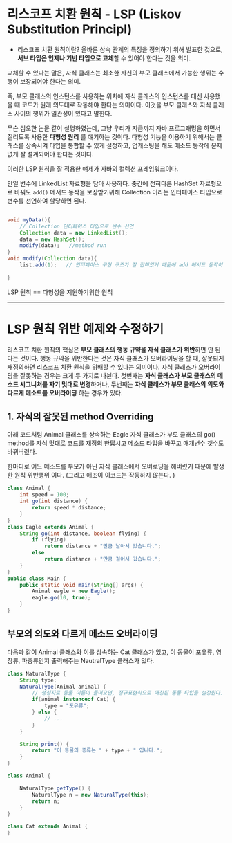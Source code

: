 # 리스코프 치환 원칙 - LSP (Liskov Substitution Principl)
- 리스코프 치환 원칙이란? 올바른 상속 관계의 특징을 정의하기 위해 발표한 것으로, **서브 타입은 언제나 기반 타입으로 교체**할 수 있어야 한다는 것을 의미. 

교체할 수 있다는 말은, 자식 클래스는 최소한 자신의 부모 클래스에서 가능한 행위는 수행이 보장되어야 한다는 의미. 

즉, 부모 클래스의 인스턴스를 사용하는 위치에 자식 클래스의 인스턴스를 대신 사용했을 때 코드가 원래 의도대로 작동해야 한다는 의미이다. 
이것을 부모 클래스와 자식 클래스 사이의 행위가 일관성이 있다고 말한다. 

무슨 심오한 논문 같이 설명하였는데, 그냥 우리가 지금까지 자바 프로그래밍을 하면서 질리도록 사용한 **다형성 원리** 를 얘기하는 것이다. 
다형성 기능을 이용하기 위해서는 클래스를 상속시켜 타입을 통합할 수 있게 설정하고, 업캐스팅을 해도 메소드 동작에 문제없게 잘 설계되어야 한다는 것이다. 

이러한 LSP 원칙을 잘 적용한 얘제가 자바의 컬렉션 프레임워크이다. 

만일 변수에 LinkedList 자료형을 담아 사용하다. 중간에 전혀다른 HashSet 자료형으로 바꿔도 `add()` 메서드 동작을 보장받기위해 Collection 이라는 인터페이스 타입으로 변수를 선언하여 할당하면 된다. 
```java 

void myData(){
	// Collection 인터페이스 타입으로 변수 선언
	Collection data = new LinkedList();
	data = new HashSet();  
	modify(data);   //method run
}
void modify(Collection data){
	list.add(1);   // 인터페이스 구현 구조가 잘 잡혀있기 때문에 add 메서드 동작이 각기 자료형에 맞게 보장됨. 
	
}


```

LSP 원칙 == 다형성을 지원하기위한 원칙 



---

# LSP 원칙 위반 예제와 수정하기
 리스코프 치환 원칙의 핵심은 **부모 클래스의 행동 규약을 자식 클래스가 위반**하면 안 된다는 것이다. 
 행동 규약을 위반한다는 것은 자식 클래스가 오버라이딩을 할 때, 잘못되게 재정의하면 리스코프 치환 원칙을 위배할 수 있다는 의미이다. 
 자식 클래스가 오버라이딩을 잘못하는 경우는 크게 두 가지로 나뉜다. 
 첫번째는 **자식 클래스가 부모 클래스의 메소드 시그니처를 자기 멋대로 변경**하거나, 두번째는 **자식 클래스가 부모 클래스의 의도와 다르게 메소드를 오버라이딩** 하는 경우가 있다. 

## 1. 자식의 잘못된 method Overriding
아래 코드처럼 Animal 클래스를 상속하는 Eagle 자식 클래스가 부모 클래스의 go() method를 자식 멋대로 코드를 재정의 한답시고 메소드 타입을 바꾸고 매개변수 갯수도 바꿔버렸다. 

한마디로 어느 메소드를 부모가 아닌 자식 클래스에서 오버로딩을 해버렸기 때문에 발생한 원칙 위반행위 이다. (그리고 애초이 이코드는 작동하지 않는다. )
```java
class Animal {
    int speed = 100;
    int go(int distance) {
        return speed * distance;
    }
}
class Eagle extends Animal {
    String go(int distance, boolean flying) {
        if (flying)
            return distance + "만큼 날아서 갔습니다.";
        else
            return distance + "만큼 걸어서 갔습니다.";
    }
}
public class Main {
    public static void main(String[] args) {
        Animal eagle = new Eagle();
        eagle.go(10, true);
    }
}
```

## 부모의 의도와 다르게 메소드 오버라이딩 
다음과 같이 Animal 클래스와 이를 상속하는 Cat 클래스가 있고, 이 동물이 포유류, 영장류, 파충류인지 출력해주는 NautralType 클래스가 있다. 
```java 
class NaturalType {
    String type;
    NaturalType(Animal animal) {
        // 생성자로 동물 이름이 들어오면, 정규표현식으로 매칭된 동물 타입을 설정한다.
        if(animal instanceof Cat) {
            type = "포유류";
        } else {
            // ...
        }
    }

    String print() {
        return "이 동물의 종류는 " + type + " 입니다.";
    }
}

class Animal {

    NaturalType getType() {
        NaturalType n = new NaturalType(this);
        return n;
    }
}

class Cat extends Animal {
}
```

